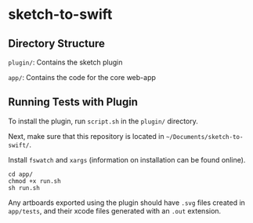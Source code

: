 # sketch-to-swift

## Directory Structure

`plugin/`: Contains the sketch plugin

`app/`: Contains the code for the core web-app

## Running Tests with Plugin

To install the plugin, run `script.sh` in the `plugin/` directory.

Next, make sure that this repository is located in `~/Documents/sketch-to-swift/`.

Install `fswatch` and `xargs` (information on installation can be found online).

```
cd app/
chmod +x run.sh
sh run.sh
```

Any artboards exported using the plugin should have `.svg` files created in `app/tests`, and their xcode files generated with an `.out` extension.
